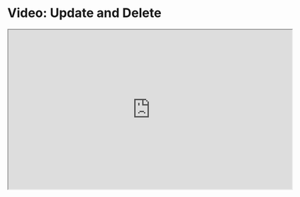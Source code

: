 # Video: Update and Delete

<iframe src="https://player.vimeo.com/video/594975549/?title=0&byline=0&portrait=0" width="640" height="360" allowfullscreen="allowfullscreen" allow="autoplay; fullscreen; picture-in-picture"></iframe>
